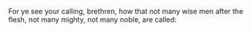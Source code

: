 For ye see your calling, brethren, how that not many wise men after the flesh, not many mighty, not many noble, are called:
